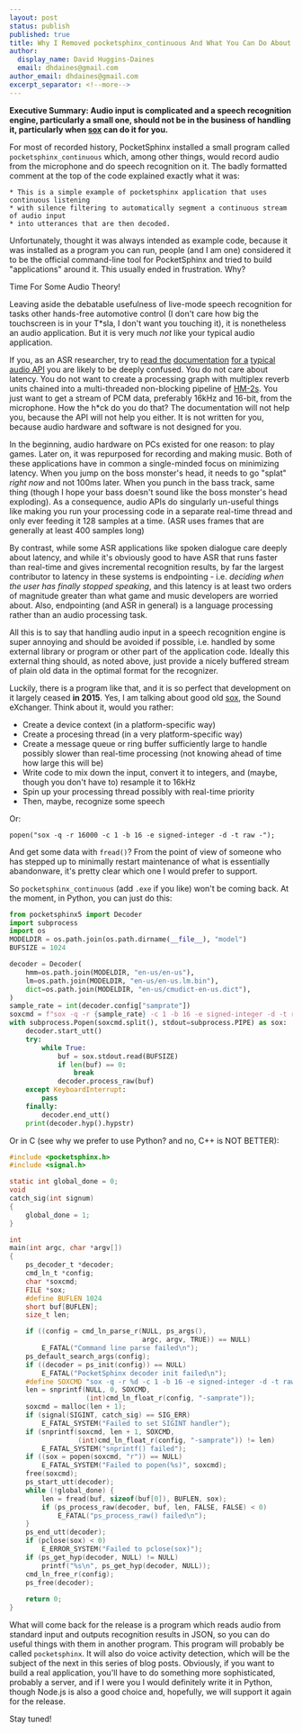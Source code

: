 ```yaml
---
layout: post
status: publish
published: true
title: Why I Removed pocketsphinx_continuous And What You Can Do About It, Part One
author:
  display_name: David Huggins-Daines
  email: dhdaines@gmail.com
author_email: dhdaines@gmail.com
excerpt_separator: <!--more-->
---
```


**Executive Summary: Audio input is complicated and a speech
recognition engine, particularly a small one, should not be in the
business of handling it, particularly when
[sox](http://sox.sourceforge.net/) can do it for you.**

For most of recorded history, PocketSphinx installed a small program
called `pocketsphinx_continuous` which, among other things, would
record audio from the microphone and do speech recognition on it.  The
badly formatted comment at the top of the code explained exactly what
it was:


    * This is a simple example of pocketsphinx application that uses continuous listening
    * with silence filtering to automatically segment a continuous stream of audio input
    * into utterances that are then decoded.

Unfortunately, thought it was always intended as example code, because
it was installed as a program you can run, people (and I am one)
considered it to be the official command-line tool for PocketSphinx
and tried to build "applications" around it.  This usually ended in
frustration.  Why?

Time For Some Audio Theory!

Leaving aside the debatable usefulness of live-mode speech recognition
for tasks other hands-free automotive control (I don't care how big
the touchscreen is in your T\*sla, I don't want you touching it), it
is nonetheless an audio application.  But it is very much *not* like
your typical audio application.

If you, as an ASR researcher, try to [read
the](https://jackaudio.org/api/)
[documentation](https://docs.microsoft.com/en-us/windows/win32/xaudio2/xaudio2-introduction)
[for
a](https://developer.mozilla.org/en-US/docs/Web/API/Web_Audio_API)
[typical audio
API](https://developer.apple.com/documentation/coreaudio) you are
likely to be deeply confused.  You do not care about latency.  You do
not want to create a processing graph with multiplex reverb units
chained into a multi-threaded non-blocking pipeline of
[HM-2s](https://en.wikipedia.org/wiki/Boss_HM-2).  You just want to
get a stream of PCM data, preferably 16kHz and 16-bit, from the
microphone.  How the h\*ck do you do that?  The documentation will not
help you, because the API will not help you either.  It is not written
for you, because audio hardware and software is not designed for you.

In the beginning, audio hardware on PCs existed for one reason: to
play games.  Later on, it was repurposed for recording and making
music.  Both of these applications have in common a single-minded
focus on minimizing latency.  When you jump on the boss monster's
head, it needs to go "splat" *right now* and not 100ms later.  When
you punch in the bass track, same thing (though I hope your bass
doesn't sound like the boss monster's head exploding).  As a
consequence, audio APIs do singularly un-useful things like making you
run your processing code in a separate real-time thread and only ever
feeding it 128 samples at a time.  (ASR uses frames that are generally
at least 400 samples long)

By contrast, while some ASR applications like spoken dialogue care
deeply about latency, and while it's obviously good to have ASR that
runs faster than real-time and gives incremental recognition results,
by far the largest contributor to latency in these systems is
endpointing - i.e. *deciding when the user has finally stopped
speaking*, and this latency is at least two orders of magnitude
greater than what game and music developers are worried about.  Also,
endpointing (and ASR in general) is a language processing rather than
an audio processing task.

All this is to say that handling audio input in a speech recognition
engine is super annoying and should be avoided if possible,
i.e. handled by some external library or program or other part of the
application code.  Ideally this external thing should, as noted above,
just provide a nicely buffered stream of plain old data in the optimal
format for the recognizer.

Luckily, there is a program like that, and it is so perfect that
development on it largely ceased **in 2015**.  Yes, I am talking about
good old [sox](http://sox.sourceforge.net/), the Sound eXchanger.
Think about it, would you rather:

 - Create a device context (in a platform-specific way)
 - Create a procesing thread (in a very platform-specific way)
 - Create a message queue or ring buffer sufficiently large to handle
   possibly slower than real-time processing (not knowing ahead of
   time how large this will be)
 - Write code to mix down the input, convert it to integers, and
   (maybe, though you don't have to) resample it to 16kHz
 - Spin up your processing thread possibly with real-time priority
 - Then, maybe, recognize some speech
 
Or:

    popen("sox -q -r 16000 -c 1 -b 16 -e signed-integer -d -t raw -");

And get some data with `fread()`?  From the point of view of someone
who has stepped up to minimally restart maintenance of what is
essentially abandonware, it's pretty clear which one I would prefer to
support.

So `pocketsphinx_continuous` (add `.exe` if you like) won't be coming
back.  At the moment, in Python, you can just do this:

```python
from pocketsphinx5 import Decoder
import subprocess
import os
MODELDIR = os.path.join(os.path.dirname(__file__), "model")
BUFSIZE = 1024

decoder = Decoder(
    hmm=os.path.join(MODELDIR, "en-us/en-us"),
    lm=os.path.join(MODELDIR, "en-us/en-us.lm.bin"),
    dict=os.path.join(MODELDIR, "en-us/cmudict-en-us.dict"),
)
sample_rate = int(decoder.config["samprate"])
soxcmd = f"sox -q -r {sample_rate} -c 1 -b 16 -e signed-integer -d -t raw -"
with subprocess.Popen(soxcmd.split(), stdout=subprocess.PIPE) as sox:
    decoder.start_utt()
    try:
        while True:
            buf = sox.stdout.read(BUFSIZE)
            if len(buf) == 0:
                break
            decoder.process_raw(buf)
    except KeyboardInterrupt:
        pass
    finally:
        decoder.end_utt()
    print(decoder.hyp().hypstr)
```

Or in C (see why we prefer to use Python? and no, C++ is NOT BETTER):

```c
#include <pocketsphinx.h>
#include <signal.h>

static int global_done = 0;
void
catch_sig(int signum)
{
    global_done = 1;
}

int
main(int argc, char *argv[])
{
    ps_decoder_t *decoder;
    cmd_ln_t *config;
    char *soxcmd;
    FILE *sox;
    #define BUFLEN 1024
    short buf[BUFLEN];
    size_t len;

    if ((config = cmd_ln_parse_r(NULL, ps_args(),
                                 argc, argv, TRUE)) == NULL)
        E_FATAL("Command line parse failed\n");
    ps_default_search_args(config);
    if ((decoder = ps_init(config)) == NULL)
        E_FATAL("PocketSphinx decoder init failed\n");
    #define SOXCMD "sox -q -r %d -c 1 -b 16 -e signed-integer -d -t raw -"
    len = snprintf(NULL, 0, SOXCMD,
                   (int)cmd_ln_float_r(config, "-samprate"));
    soxcmd = malloc(len + 1);
    if (signal(SIGINT, catch_sig) == SIG_ERR)
        E_FATAL_SYSTEM("Failed to set SIGINT handler");
    if (snprintf(soxcmd, len + 1, SOXCMD,
                 (int)cmd_ln_float_r(config, "-samprate")) != len)
        E_FATAL_SYSTEM("snprintf() failed");
    if ((sox = popen(soxcmd, "r")) == NULL)
        E_FATAL_SYSTEM("Failed to popen(%s)", soxcmd);
    free(soxcmd);
    ps_start_utt(decoder);
    while (!global_done) {
        len = fread(buf, sizeof(buf[0]), BUFLEN, sox);
        if (ps_process_raw(decoder, buf, len, FALSE, FALSE) < 0)
            E_FATAL("ps_process_raw() failed\n");
    }
    ps_end_utt(decoder);
    if (pclose(sox) < 0)
        E_ERROR_SYSTEM("Failed to pclose(sox)");
    if (ps_get_hyp(decoder, NULL) != NULL)
        printf("%s\n", ps_get_hyp(decoder, NULL));
    cmd_ln_free_r(config);
    ps_free(decoder);
        
    return 0;
}
```

What will come back for the release is a program which reads audio
from standard input and outputs recognition results in JSON, so you
can do useful things with them in another program.  This program will
probably be called `pocketsphinx`.  It will also do voice activity
detection, which will be the subject of the next in this series of
blog posts.  Obviously, if you want to build a real application,
you'll have to do something more sophisticated, probably a server, and
if I were you I would definitely write it in Python, though Node.js is
also a good choice and, hopefully, we will support it again for the
release.

Stay tuned!
